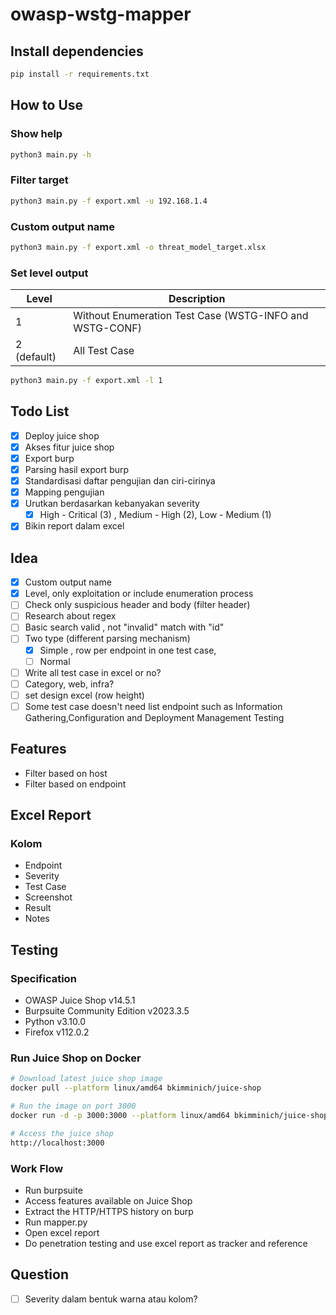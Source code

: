 # owasp-wstg-mapper

## Install dependencies

```bash
pip install -r requirements.txt
```

## How to Use

### Show help

```bash
python3 main.py -h
```

### Filter target

```bash
python3 main.py -f export.xml -u 192.168.1.4
```

### Custom output name

```bash
python3 main.py -f export.xml -o threat_model_target.xlsx
```

### Set level output

| Level      | Description |
| ----------- | ----------- |
| 1      |  Without Enumeration Test Case (WSTG-INFO and WSTG-CONF)      |
| 2 (default)  | All Test Case        |

```bash
python3 main.py -f export.xml -l 1
```

## Todo List
- [X] Deploy juice shop
- [X] Akses fitur juice shop
- [X] Export burp
- [X] Parsing hasil export burp
- [X] Standardisasi daftar pengujian dan ciri-cirinya
- [X] Mapping pengujian
- [X] Urutkan berdasarkan kebanyakan severity
	- [X] High - Critical (3) , Medium - High (2), Low - Medium (1)
- [X] Bikin report dalam excel

## Idea
- [X] Custom output name
- [X] Level, only exploitation or include enumeration process
- [ ] Check only suspicious header and body (filter header)
- [ ] Research about regex
- [ ] Basic search valid , not "invalid" match with "id"
- [ ] Two type (different parsing mechanism)
	- [X] Simple , row per endpoint in one test case, 
	- [ ] Normal
- [ ] Write all test case in excel or no?
- [ ] Category, web, infra?
- [ ] set design excel (row height)
- [ ] Some test case doesn't need list endpoint such as Information Gathering,Configuration and Deployment Management Testing

## Features
- Filter based on host
- Filter based on endpoint

## Excel Report

### Kolom
- Endpoint
- Severity
- Test Case
- Screenshot
- Result
- Notes

## Testing

### Specification
- OWASP Juice Shop v14.5.1
- Burpsuite Community Edition v2023.3.5
- Python v3.10.0
- Firefox v112.0.2

### Run Juice Shop on Docker

```bash
# Download latest juice shop image
docker pull --platform linux/amd64 bkimminich/juice-shop

# Run the image on port 3000
docker run -d -p 3000:3000 --platform linux/amd64 bkimminich/juice-shop

# Access the juice shop
http://localhost:3000
```

### Work Flow
- Run burpsuite
- Access features available on Juice Shop
- Extract the HTTP/HTTPS history on burp
- Run mapper.py
- Open excel report
- Do penetration testing and use excel report as tracker and reference

## Question
- [ ] Severity dalam bentuk warna atau kolom?

